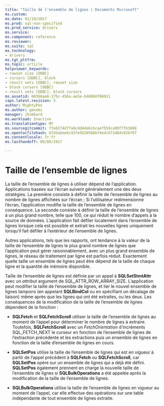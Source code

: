 ```yaml
---
title: "Taille de l’ensemble de lignes | Documents Microsoft"
ms.custom: 
ms.date: 01/19/2017
ms.prod: sql-non-specified
ms.prod_service: drivers
ms.service: 
ms.component: reference
ms.reviewer: 
ms.suite: sql
ms.technology:
- drivers
ms.tgt_pltfrm: 
ms.topic: article
helpviewer_keywords:
- rowset size [ODBC]
- cursors [ODBC], block
- result sets [ODBC], rowset size
- block cursors [ODBC]
- result sets [ODBC], block cursors
ms.assetid: 60366ae8-175c-456a-ae5e-bdd860786911
caps.latest.revision: 5
author: MightyPen
ms.author: genemi
manager: jhubbard
ms.workload: Inactive
ms.translationtype: MT
ms.sourcegitcommit: f7e6274d77a9cdd4de6cbcaef559ca99f77b3608
ms.openlocfilehash: b7d3abee6c42fe95205bbb74edc671d8dc02bf87
ms.contentlocale: fr-fr
ms.lasthandoff: 09/09/2017

---
```

# <a name="rowset-size"></a>Taille de l’ensemble de lignes
La taille de l’ensemble de lignes à utiliser dépend de l’application. Applications basées sur l’écran suivent généralement une des deux stratégies. La première consiste à définir la taille de l’ensemble de lignes au nombre de lignes affichées sur l’écran ; Si l’utilisateur redimensionne l’écran, l’application modifie la taille de l’ensemble de lignes en conséquence. La seconde consiste à définir la taille de l’ensemble de lignes à un plus grand nombre, telle que 100, ce qui réduit le nombre d’appels à la source de données. L’application fait défiler localement dans l’ensemble de lignes lorsque cela est possible et extrait les nouvelles lignes uniquement lorsqu’il fait défiler à l’extérieur de l’ensemble de lignes.  
  
 Autres applications, tels que les rapports, ont tendance à la valeur de la taille de l’ensemble de lignes le plus grand nombre de lignes que l’application peut gérer raisonnablement, avec un plus grand ensemble de lignes, le réseau de traitement par ligne est parfois réduit. Exactement quelle taille un ensemble de lignes peut être dépend de la taille de chaque ligne et la quantité de mémoire disponible.  
  
 Taille de l’ensemble de lignes est définie par un appel à **SQLSetStmtAttr** avec un *attribut* argument de SQL_ATTR_ROW_ARRAY_SIZE. L’application peut modifier la taille de l’ensemble de lignes, et lier le nouvel ensemble de lignes tampons (en appelant **SQLBindCol** ou en spécifiant un décalage de liaison) même après que les lignes qui ont été extraites, ou les deux. Les conséquences de la modification de la taille de l’ensemble de lignes dépendent de la fonction :  
  
-   **SQLFetch** et **SQLFetchScroll** utiliser la taille de l’ensemble de lignes au moment de l’appel pour déterminer le nombre de lignes à extraire. Toutefois, **SQLFetchScroll** avec un *FetchOrientation* d’incréments SQL_FETCH_NEXT le curseur en fonction de l’ensemble de lignes de l’extraction précédente et les extractions puis un ensemble de lignes en fonction de la taille d’ensemble de lignes en cours.  
  
-   **SQLSetPos** utilise la taille de l’ensemble de lignes qui est en vigueur à partir de l’appel précédent à **SQLFetch** ou **SQLFetchScroll**, car **SQLSetPos** opère sur un ensemble de lignes qui a déjà été défini. **SQLSetPos** également prennent en charge la nouvelle taille de l’ensemble de lignes si **SQLBulkOperations** a été appelée après la modification de la taille de l’ensemble de lignes.  
  
-   **SQLBulkOperations** utilise la taille de l’ensemble de lignes en vigueur au moment de l’appel, car elle effectue des opérations sur une table indépendante de tout ensemble de lignes extraite.

